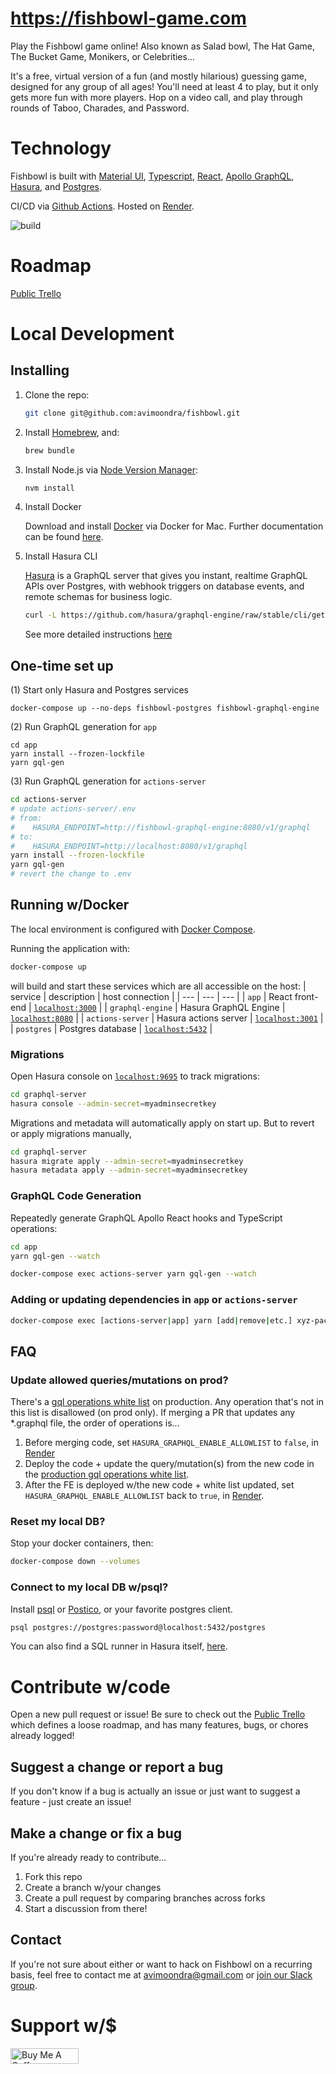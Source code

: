# https://fishbowl-game.com

Play the Fishbowl game online! Also known as Salad bowl, The Hat Game, The Bucket Game, Monikers, or Celebrities...

It's a free, virtual version of a fun (and mostly hilarious) guessing game, designed for any group of all ages! You'll need at least 4 to play, but it only gets more fun with more players. Hop on a video call, and play through rounds of Taboo, Charades, and Password.

# Technology

Fishbowl is built with [Material UI](https://material-ui.com/), [Typescript](https://www.typescriptlang.org/), [React](https://reactjs.org/), [Apollo GraphQL](https://www.apollographql.com/), [Hasura](https://hasura.io/), and [Postgres](https://www.postgresql.org/).

CI/CD via [Github Actions](https://github.com/features/actions). Hosted on [Render](https://render.com/).

![build](https://github.com/avimoondra/fishbowl/workflows/build/badge.svg)

# Roadmap

[Public Trello](https://trello.com/b/xxUmKj7q/fishbowl-game)

# Local Development

## Installing

1. Clone the repo:

   ```bash
   git clone git@github.com:avimoondra/fishbowl.git
   ```

2. Install [Homebrew](https://brew.sh/), and:

   ```bash
   brew bundle
   ```

3. Install Node.js via [Node Version Manager](https://github.com/nvm-sh/nvm):

   ```bash
   nvm install
   ```

4. Install Docker

   Download and install [Docker](https://docs.docker.com/docker-for-mac/install/) via Docker for Mac. Further documentation can be found [here](https://docs.docker.com/engine/docker-overview/).

5. Install Hasura CLI

   [Hasura](https://hasura.io/) is a GraphQL server that gives you instant, realtime GraphQL APIs over Postgres, with webhook triggers on database events, and remote schemas for business logic.

   ```bash
   curl -L https://github.com/hasura/graphql-engine/raw/stable/cli/get.sh | bash
   ```

   See more detailed instructions [here](https://hasura.io/docs/1.0/graphql/manual/hasura-cli/install-hasura-cli.html)

## One-time set up

(1) Start only Hasura and Postgres services

```
docker-compose up --no-deps fishbowl-postgres fishbowl-graphql-engine
```

(2) Run GraphQL generation for `app`

```
cd app
yarn install --frozen-lockfile
yarn gql-gen
```

(3) Run GraphQL generation for `actions-server`

```bash
cd actions-server
# update actions-server/.env
# from: 
#    HASURA_ENDPOINT=http://fishbowl-graphql-engine:8080/v1/graphql
# to:
#    HASURA_ENDPOINT=http://localhost:8080/v1/graphql
yarn install --frozen-lockfile
yarn gql-gen
# revert the change to .env
```

## Running w/Docker

The local environment is configured with [Docker Compose](https://docs.docker.com/compose/).

Running the application with:

```bash
docker-compose up
```

will build and start these services which are all accessible on the host:
| service | description | host connection |
| --- | --- | --- |
| `app` | React front-end | [`localhost:3000`](http://localhost:3000/) |
| `graphql-engine` | Hasura GraphQL Engine | [`localhost:8080`](http://localhost:8080/) |
| `actions-server` | Hasura actions server | [`localhost:3001`](http://localhost:3001/) |
| `postgres` | Postgres database | [`localhost:5432`](http://localhost:5432/) |

### Migrations

Open Hasura console on [`localhost:9695`](http://localhost:9695/) to track migrations:

```bash
cd graphql-server
hasura console --admin-secret=myadminsecretkey
```

Migrations and metadata will automatically apply on start up. But to revert or apply migrations manually,

```bash
cd graphql-server
hasura migrate apply --admin-secret=myadminsecretkey
hasura metadata apply --admin-secret=myadminsecretkey
```

### GraphQL Code Generation

Repeatedly generate GraphQL Apollo React hooks and TypeScript operations:

```bash
cd app
yarn gql-gen --watch
```

```bash
docker-compose exec actions-server yarn gql-gen --watch
```

### Adding or updating dependencies in `app` or `actions-server`

```bash
docker-compose exec [actions-server|app] yarn [add|remove|etc.] xyz-package
```

## FAQ

### Update allowed queries/mutations on prod?

There's a [gql operations white list](https://fishbowl-graphql.onrender.com/console/settings/allowed-queries) on production. Any operation that's not in this list is disallowed (on prod only). If merging a PR that updates any \*.graphql file, the order of operations is...

1. Before merging code, set `HASURA_GRAPHQL_ENABLE_ALLOWLIST` to `false`, in [Render](https://dashboard.render.com/web/srv-bqave7tp1qr5voljem1g/env)
2. Deploy the code + update the query/mutation(s) from the new code in the [production gql operations white list](https://fishbowl-graphql.onrender.com/console/settings/allowed-queries).
3. After the FE is deployed w/the new code + white list updated, set `HASURA_GRAPHQL_ENABLE_ALLOWLIST` back to `true`, in [Render](https://dashboard.render.com/web/srv-bqave7tp1qr5voljem1g/env).

### Reset my local DB?

Stop your docker containers, then:

```bash
docker-compose down --volumes
```

### Connect to my local DB w/psql?

Install [psql](https://www.postgresql.org/docs/9.3/app-psql.html) or [Postico](https://eggerapps.at/postico/), or your favorite postgres client.

```bash
psql postgres://postgres:password@localhost:5432/postgres
```

You can also find a SQL runner in Hasura itself, [here](http://localhost:9695/data/sql).

# Contribute w/code

Open a new pull request or issue! Be sure to check out the [Public Trello](https://trello.com/b/xxUmKj7q/fishbowl-game) which defines a loose roadmap, and has many features, bugs, or chores already logged!

## Suggest a change or report a bug

If you don't know if a bug is actually an issue or just want to suggest a feature - just create an issue!

## Make a change or fix a bug

If you're already ready to contribute...

1. Fork this repo
2. Create a branch w/your changes
3. Create a pull request by comparing branches across forks
4. Start a discussion from there!

## Contact

If you're not sure about either or want to hack on Fishbowl on a recurring basis, feel free to contact me at [avimoondra@gmail.com](mailto:avimoondra@gmail.com) or [join our Slack group](https://join.slack.com/t/fishbowl-game/shared_invite/zt-dzi7puk6-Dpcg748SKqoBeRqZOfV7~g).

# Support w/\$

<a href="https://www.buymeacoffee.com/fishbowlgame" target="_blank"><img src="https://cdn.buymeacoffee.com/buttons/default-orange.png" alt="Buy Me A Coffee" style="height: 25.5px !important;width: 108.5px !important;" ></a>
